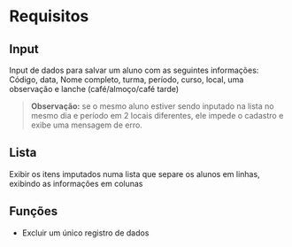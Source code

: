 # Requisitos

## Input
Input de dados para salvar um aluno com as seguintes informações:
Código, data, Nome completo, turma, período, curso, local, uma observação e lanche (café/almoço/café tarde)
> **Observação:** se o mesmo aluno estiver sendo inputado na lista no mesmo dia e período em 2 locais diferentes, ele impede o cadastro e exibe uma mensagem de erro.

## Lista
Exibir os itens imputados numa lista que separe os alunos em linhas, exibindo as informações em colunas

## Funções
- Excluir um único registro de dados
